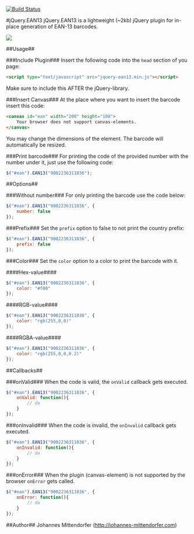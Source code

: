 [![Build Status](https://travis-ci.org/joushx/jQuery.EAN13.png?branch=develope)](https://travis-ci.org/joushx/jQuery.EAN13)

#jQuery.EAN13
jQuery.EAN13 is a lightweight (~2kb) jQuery plugin for in-place generation of EAN-13 barcodes.

<img src="https://raw.github.com/joushx/jQuery.EAN13/master/barcode.png"/>

##Usage##

###Include Plugin###
Insert the following code into the `head` section of you page:

```html
<script type="text/javascript" src="jquery-ean13.min.js"></script>
```

Make sure to include this AFTER the jQuery-library.

###Insert Canvas###
At the place where you want to insert the barcode insert this code:

```html
<canvas id="ean" width="200" height="100">
	Your browser does not support canvas-elements.
</canvas>
```

You may change the dimensions of the element. The barcode will automatically be resized.

###Print barcode###
For printing the code of the provided number with the number under it, just use the following code:

```javascript
$("#ean").EAN13("9002236311036");
```

##Options##

###Without number###
For only printing the barcode use the code below:

```javascript
$("#ean").EAN13("9002236311036", {
	number: false
});
```

###Prefix###
Set the `prefix` option to false to not print the country prefix:

```javascript
$("#ean").EAN13("9002236311036", {
	prefix: false
});
```

###Color###
Set the `color` option to a color to print the barcode with it.

####Hex-value####

```javascript
$("#ean").EAN13("9002236311036", {
	color: "#f00"
});
```

####RGB-value####

```javascript
$("#ean").EAN13("9002236311036", {
	color: "rgb(255,0,0)"
});
```

####RGBA-value####

```javascript
$("#ean").EAN13("9002236311036", {
	color: "rgb(255,0,0,0.2)"
});
```

##Callbacks##

###onValid###
When the code is valid, the `onValid` callback gets executed.

```javascript
$("#ean").EAN13("9002236311036", {
	onValid: function(){
		// do
	}
});
```

###onInvalid###
When the code is invalid, the `onInvalid` callback gets executed.

```javascript
$("#ean").EAN13("9002236311036", {
	onInvalid: function(){
		// do
	}
});
```

###onError###
When the plugin (canvas-element) is not supported by the browser `onError` gets called.

```javascript
$("#ean").EAN13("9002236311036", {
	onError: function(){
		// do
	}
});
```

##Author##
Johannes Mittendorfer (http://johannes-mittendorfer.com)
